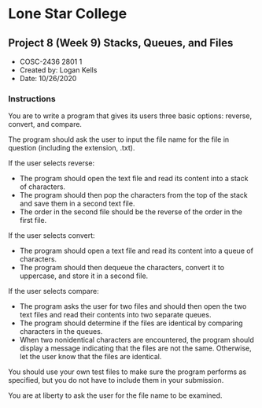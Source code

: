 # Lone Star College
## Project 8 (Week 9) Stacks, Queues, and Files
* COSC-2436 2801 1
* Created by: Logan Kells
* Date: 10/26/2020
### Instructions

You are to write a program that gives its users three basic options: 
reverse, convert, and compare.  

The program should ask the user to input the file name for the file in question (including the extension, .txt).  

If the user selects reverse:
 * The program should open the text file and read its content into a stack of characters. 
 * The program should then pop the characters from the top of the stack and save them in a second text file.  
 * The order in the second file should be the reverse of the order in the first file.  

If the user selects convert:
* The program should open a text file and read its content into a queue of characters.  
* The program should then dequeue the characters, convert it to uppercase, and store it in a second file.

If the user selects compare:
* The program asks the user for two files and should then open the two text files and 
read their contents into two separate queues.
* The program should determine if the files are identical by comparing characters in the queues.  
* When two nonidentical characters are encountered, the program should display a message indicating that the files are not the same.  Otherwise, let the user know that the files are identical.

You should use your own test files to make sure the program performs as specified, 
but you do not have to include them in your submission.  

You are at liberty to ask the user for the file name to be examined.
